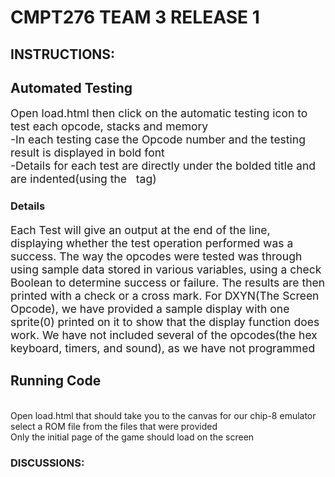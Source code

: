 # CMPT276 TEAM 3 RELEASE 1

## INSTRUCTIONS:

<h2>Automated Testing</h2>
<p style = "font-size : 17.5px;"> Open load.html then click on the automatic testing icon to test each opcode, stacks and memory
<br> -In each testing case the Opcode number and the testing result is displayed in bold font
<br> -Details for each test are directly under the bolded title and are indented(using the &nbsp tag) </p>

<h3>Details</h3>
<p style = "font-size : 17.5px;"> Each Test will give an output at the end of the line, displaying whether the test operation performed was a success. The way the opcodes were tested was through using sample data stored in various variables, using a check Boolean to determine success or failure. The results are then printed with a check or a cross mark. For DXYN(The Screen Opcode), we have provided a sample display with one sprite(0) printed on it to show that the display function does work. We have not included several of the opcodes(the hex keyboard, timers, and sound), as we have not programmed </p>

<h2>Running Code</h2>
<br> Open load.html that should take you to the canvas for our chip-8 emulator
<br> select a ROM file from the files that were provided
<br> Only the initial page of the game should load on the screen

### DISCUSSIONS:

<br>
